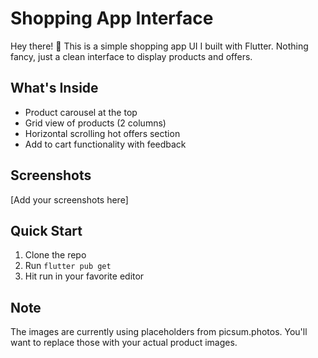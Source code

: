 # Shopping App Interface

Hey there! 👋 This is a simple shopping app UI I built with Flutter. Nothing fancy, just a clean interface to display products and offers.

## What's Inside

- Product carousel at the top
- Grid view of products (2 columns)
- Horizontal scrolling hot offers section
- Add to cart functionality with feedback

## Screenshots
[Add your screenshots here]

## Quick Start

1. Clone the repo
2. Run `flutter pub get`
3. Hit run in your favorite editor

## Note
The images are currently using placeholders from picsum.photos. You'll want to replace those with your actual product images.
